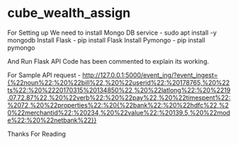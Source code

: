# cube_wealth_assign

For Setting up
We need to install Mongo DB service  - sudo apt install -y mongodb
Install Flask - pip install Flask
Install Pymongo - pip install pymongo

And Run Flask API
Code has been commented to explain its working.


For Sample API request - http://127.0.0.1:5000/event_ing/?event_ingest={%22noun%22:%20%22bill%22,%20%22userid%22:%20178765,%20%22ts%22:%20%2220170315%20134850%22,%20%22latlong%22:%20%2219.07,72.87%22,%20%22verb%22:%20%22pay%22,%20%22timespent%22:%2072,%20%22properties%22:%20{%22bank%22:%20%22hdfc%22,%20%22merchantid%22:%20234,%20%22value%22:%20139.5,%20%22mode%22:%20%22netbank%22}}


Thanks For Reading
